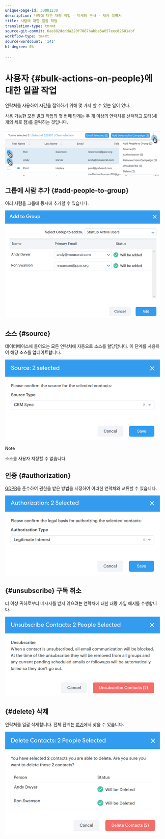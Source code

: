 ```yaml
---
unique-page-id: 30081230
description: 사람에 대한 대량 작업 - 마케팅 문서 - 제품 설명서
title: 사람에 대한 일괄 작업
translation-type: tm+mt
source-git-commit: 6ae882dddda220f7067babbe5a057eec82601abf
workflow-type: tm+mt
source-wordcount: '141'
ht-degree: 0%

---
```



# 사용자 {#bulk-actions-on-people}에 대한 일괄 작업

연락처를 사용하여 시간을 절약하기 위해 몇 가지 할 수 있는 일이 있다.

사용 가능한 모든 벌크 작업의 첫 번째 단계는 두 개 이상의 연락처를 선택하고 도타(세 개의 세로 점)를 클릭하는 것입니다.

![](assets/one-3.png)

## 그룹에 사람 추가 {#add-people-to-group}

여러 사람을 그룹에 동시에 추가할 수 있습니다.

![](assets/add-to-group.png)

## 소스 {#source}

데이터베이스에 들어오는 모든 연락처에 자동으로 소스를 할당합니다. 이 단계를 사용하여 해당 소스를 업데이트합니다.

![](assets/source.png)

>[!NOTE]
>
>소스를 사용자 지정할 수 없습니다.

## 인증 {#authorization}

[GDPR](https://eugdpr.org/)을 준수하여 권한을 받은 방법을 지정하여 이러한 연락처와 교류할 수 있습니다.

![](assets/authorization.png)

## {#unsubscribe} 구독 취소

더 이상 귀하로부터 메시지를 받지 않으려는 연락처에 대한 대량 가입 해지를 수행합니다.

![](assets/unsubscribe.png)

## {#delete} 삭제

연락처를 일괄 삭제합니다. 전체 단계는 [여기](/help/marketo/product-docs/marketo-sales-connect/people/managing-contacts/creating-and-deleting-contacts.md)에서 찾을 수 있습니다.

![](assets/delete.png)
